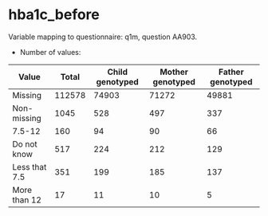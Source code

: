 # hba1c_before
Variable mapping to questionnaire: q1m, question AA903.
- Number of values:

| Value | Total | Child genotyped | Mother genotyped | Father genotyped |
| ----- | ----- | --------------- | ---------------- | ---------------- |
| Missing | 112578 | 74903 | 71272 | 49881 |
| Non-missing | 1045 | 528 | 497 | 337 |
| 7.5-12 | 160 | 94 | 90 |66 |
| Do not know | 517 | 224 | 212 |129 |
| Less that 7.5 | 351 | 199 | 185 |137 |
| More than 12 | 17 | 11 | 10 |5 |



